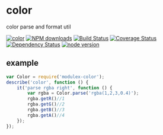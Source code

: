 # color

color parse and format util

[![color](https://nodei.co/npm/modulex-color.png)](https://npmjs.org/package/modulex-color)
[![NPM downloads](http://img.shields.io/npm/dm/modulex-color.svg)](https://npmjs.org/package/modulex-color)
[![Build Status](https://secure.travis-ci.org/modulex/color.png?branch=master)](https://travis-ci.org/modulex/color)
[![Coverage Status](https://img.shields.io/coveralls/modulex/color.svg)](https://coveralls.io/r/modulex/color?branch=master)
[![Dependency Status](https://gemnasium.com/modulex/color.png)](https://gemnasium.com/modulex/color)
[![node version](https://img.shields.io/badge/node.js-%3E=_0.10-green.svg?style=flat-square)](http://nodejs.org/download/)


## example

```javascript
var Color = require('modulex-color');
describe('color', function () {
    it('parse rgba right', function () {
        var rgba = Color.parse('rgba(1,2,3,0.4)');
        rgba.getR()//1
        rgba.getG()//2
        rgba.getB()//3
        rgba.getA()//4
    });
});
```